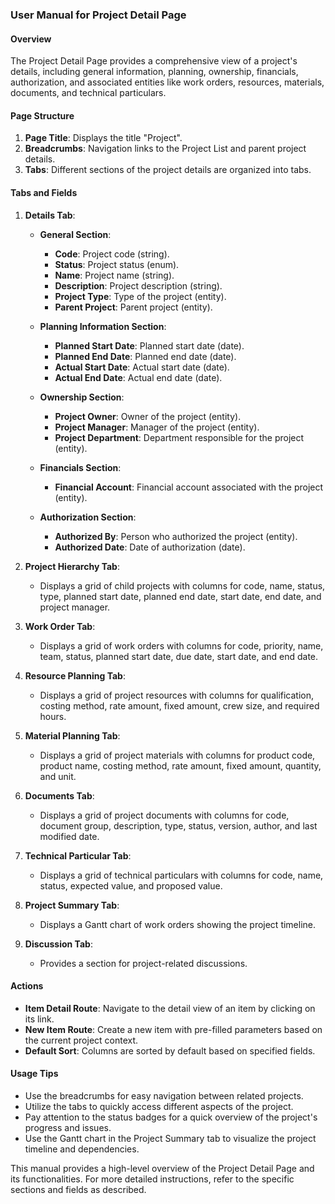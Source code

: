 ### User Manual for Project Detail Page

#### Overview
The Project Detail Page provides a comprehensive view of a project's details, including general information, planning, ownership, financials, authorization, and associated entities like work orders, resources, materials, documents, and technical particulars.

#### Page Structure

1. **Page Title**: Displays the title "Project".
2. **Breadcrumbs**: Navigation links to the Project List and parent project details.
3. **Tabs**: Different sections of the project details are organized into tabs.

#### Tabs and Fields

1. **Details Tab**:
    - **General Section**:
        - **Code**: Project code (string).
        - **Status**: Project status (enum).
        - **Name**: Project name (string).
        - **Description**: Project description (string).
        - **Project Type**: Type of the project (entity).
        - **Parent Project**: Parent project (entity).

    - **Planning Information Section**:
        - **Planned Start Date**: Planned start date (date).
        - **Planned End Date**: Planned end date (date).
        - **Actual Start Date**: Actual start date (date).
        - **Actual End Date**: Actual end date (date).

    - **Ownership Section**:
        - **Project Owner**: Owner of the project (entity).
        - **Project Manager**: Manager of the project (entity).
        - **Project Department**: Department responsible for the project (entity).

    - **Financials Section**:
        - **Financial Account**: Financial account associated with the project (entity).

    - **Authorization Section**:
        - **Authorized By**: Person who authorized the project (entity).
        - **Authorized Date**: Date of authorization (date).

2. **Project Hierarchy Tab**:
    - Displays a grid of child projects with columns for code, name, status, type, planned start date, planned end date, start date, end date, and project manager.

3. **Work Order Tab**:
    - Displays a grid of work orders with columns for code, priority, name, team, status, planned start date, due date, start date, and end date.

4. **Resource Planning Tab**:
    - Displays a grid of project resources with columns for qualification, costing method, rate amount, fixed amount, crew size, and required hours.

5. **Material Planning Tab**:
    - Displays a grid of project materials with columns for product code, product name, costing method, rate amount, fixed amount, quantity, and unit.

6. **Documents Tab**:
    - Displays a grid of project documents with columns for code, document group, description, type, status, version, author, and last modified date.

7. **Technical Particular Tab**:
    - Displays a grid of technical particulars with columns for code, name, status, expected value, and proposed value.

8. **Project Summary Tab**:
    - Displays a Gantt chart of work orders showing the project timeline.

9. **Discussion Tab**:
    - Provides a section for project-related discussions.

#### Actions

- **Item Detail Route**: Navigate to the detail view of an item by clicking on its link.
- **New Item Route**: Create a new item with pre-filled parameters based on the current project context.
- **Default Sort**: Columns are sorted by default based on specified fields.

#### Usage Tips

- Use the breadcrumbs for easy navigation between related projects.
- Utilize the tabs to quickly access different aspects of the project.
- Pay attention to the status badges for a quick overview of the project's progress and issues.
- Use the Gantt chart in the Project Summary tab to visualize the project timeline and dependencies.

This manual provides a high-level overview of the Project Detail Page and its functionalities. For more detailed instructions, refer to the specific sections and fields as described.